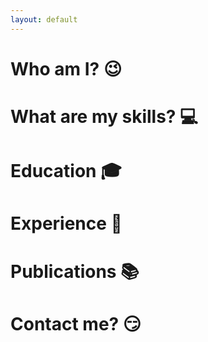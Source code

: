 ```yaml
---
layout: default
---
```


# Who am I? 😉

# What are my skills? 💻

# Education 🎓

# Experience 👔

# Publications 📚

# Contact me? 😏
